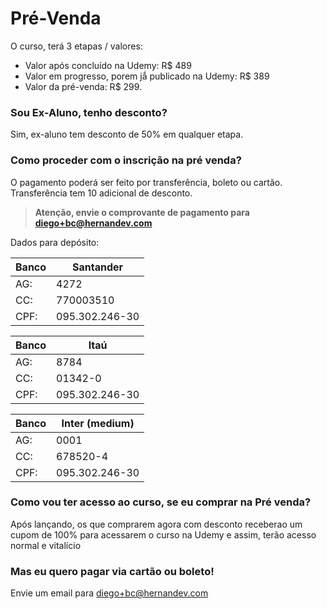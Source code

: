# Pré-Venda

O curso, terá 3 etapas / valores:

- Valor após concluído na Udemy: R$ 489
- Valor em progresso, porem jǻ publicado na Udemy: R$ 389
- Valor da pré-venda: R$ 299.

### Sou Ex-Aluno, tenho desconto?
Sim, ex-aluno tem desconto de 50% em qualquer etapa.

### Como proceder com o inscrição na pré venda?

O pagamento poderá ser feito por transferência, boleto ou cartão. Transferência tem 10 adicional de desconto.

> **Atenção, envie o comprovante de pagamento para diego+bc@hernandev.com**

Dados para depósito:

| Banco     | Santander
| -         | -
| AG:       | 4272
| CC:       | 770003510
| CPF:      | 095.302.246-30

| Banco     | Itaú
| -         | -
| AG:       | 8784
| CC:       | 01342-0
| CPF:      | 095.302.246-30

| Banco     | Inter (medium)
| -         | -
| AG:       | 0001
| CC:       | 678520-4
| CPF:      | 095.302.246-30

### Como vou ter acesso ao curso, se eu comprar na Pré venda?

Após lançando, os que comprarem agora com desconto receberao um cupom de 100% para acessarem o curso na Udemy e assim, terão acesso normal e vitalício

### Mas eu quero pagar via cartão ou boleto!

Envie um email para diego+bc@hernandev.com
